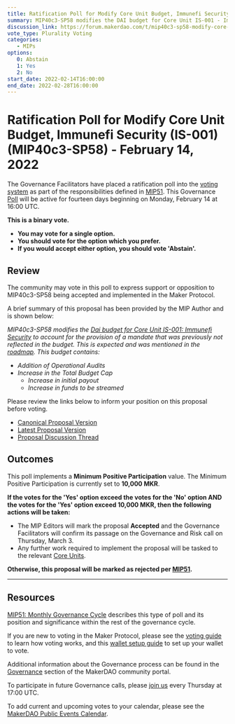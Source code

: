 ```yaml
---
title: Ratification Poll for Modify Core Unit Budget, Immunefi Security (IS-001) (MIP40c3-SP58) - February 14, 2022
summary: MIP40c3-SP58 modifies the DAI budget for Core Unit IS-001 - Immunefi Security, replacing MIP40c3-SP42.
discussion_link: https://forum.makerdao.com/t/mip40c3-sp58-modify-core-unit-budget-immunefi-security-core-unit-budget-is-001/12598
vote_type: Plurality Voting
categories:
   - MIPs
options:
   0: Abstain
   1: Yes
   2: No
start_date: 2022-02-14T16:00:00
end_date: 2022-02-28T16:00:00
---
```

# Ratification Poll for Modify Core Unit Budget, Immunefi Security (IS-001) (MIP40c3-SP58) - February 14, 2022

The Governance Facilitators have placed a ratification poll into the [voting system](https://vote.makerdao.com/polling) as part of the responsibilities defined in [MIP51](https://mips.makerdao.com/mips/details/MIP51). This Governance [Poll](https://community-development.makerdao.com/en/learn/governance/on-chain-gov) will be active for fourteen days beginning on Monday, February 14 at 16:00 UTC.

**This is a binary vote.** 
- **You may vote for a single option.** 
- **You should vote for the option which you prefer.**
- **If you would accept either option, you should vote 'Abstain'.**

## Review

The community may vote in this poll to express support or opposition to MIP40c3-SP58 being accepted and implemented in the Maker Protocol.

A brief summary of this proposal has been provided by the MIP Author and is shown below:

*MIP40c3-SP58 modifies the [Dai budget for Core Unit IS-001: Immunefi Security](https://mips.makerdao.com/mips/details/MIP40c3SP42) to account for the provision of a mandate that was previously not reflected in the budget. This is expected and was mentioned in the [roadmap](https://mips.makerdao.com/mips/details/MIP39c2SP24). This budget contains:*

- *Addition of Operational Audits*
- *Increase in the Total Budget Cap*
  - *Increase in initial payout*
  - *Increase in funds to be streamed*

Please review the links below to inform your position on this proposal before voting.
* [Canonical Proposal Version](https://github.com/makerdao/mips/blob/510c8b4cb6b53e047c460dc8b253e3b8e3d5c901/MIP40/MIP40c3-Subproposals/MIP40c3-SP58.md)
* [Latest Proposal Version](https://mips.makerdao.com/mips/details/MIP40c3SP58)
* [Proposal Discussion Thread](https://forum.makerdao.com/t/mip40c3-sp58-modify-core-unit-budget-immunefi-security-core-unit-budget-is-001/12598)

## Outcomes

This poll implements a **Minimum Positive Participation** value. The Minimum Positive Participation is currently set to **10,000 MKR**.

**If the votes for the 'Yes' option exceed the votes for the 'No' option AND the votes for the 'Yes' option exceed 10,000 MKR, then the following actions will be taken:**
* The MIP Editors will mark the proposal **Accepted** and the Governance Facilitators will confirm its passage on the Governance and Risk call on Thursday, March 3.
* Any further work required to implement the proposal will be tasked to the relevant [Core Units](https://mips.makerdao.com/mips/details/MIP38#mip38c2-core-unit-state).

**Otherwise, this proposal will be marked as rejected per [MIP51](https://mips.makerdao.com/mips/details/MIP51#mip51c2-ratification-poll).**

---

## Resources

[MIP51: Monthly Governance Cycle](https://mips.makerdao.com/mips/details/MIP51) describes this type of poll and its position and significance within the rest of the governance cycle.

If you are new to voting in the Maker Protocol, please see the [voting guide](https://community-development.makerdao.com/en/learn/governance/how-voting-works/) to learn how voting works, and this [wallet setup guide](https://community-development.makerdao.com/en/learn/governance/voting-setup/) to set up your wallet to vote.

Additional information about the Governance process can be found in the [Governance](https://community-development.makerdao.com/en/learn/governance) section of the MakerDAO community portal.

To participate in future Governance calls, please [join us](https://github.com/makerdao/community/tree/master/governance/governance-and-risk-meetings) every Thursday at 17:00 UTC.

To add current and upcoming votes to your calendar, please see the [MakerDAO Public Events Calendar](https://calendar.google.com/calendar/embed?src=makerdao.com_3efhm2ghipksegl009ktniomdk%40group.calendar.google.com&ctz=UTC&mode=week&showCalendars=0&showPrint=0).
